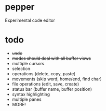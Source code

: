 # pepper
Experimental code editor

# todo
- ~~undo~~
- ~~modes should deal with all buffer views~~
- multiple cursors
- selection
- operations (delete, copy, paste)
- movements (skip word, home/end, find char)
- file operations (edit, save, create)
- status bar (buffer name, buffer position)
- syntax highlighting
- multiple panes
- MORE!
